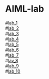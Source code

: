 # AIML-lab
#[lab_1](https://github.com/2303A51688/AIML-lab/blob/main/AIML_assignment_1.ipynb)\
#[lab_2](https://github.com/2303A51688/AIML-lab/blob/main/AIML_assignment_2.ipynb)\
#[lab_3](https://github.com/2303A51688/AIML-lab/blob/main/AIML_Assignment_3.ipynb)\
#[lab_4](https://github.com/2303A51688/AIML-lab/blob/main/AIML_Assignment_4.ipynb)\
#[lab_5](https://github.com/2303A51688/AIML-lab/blob/main/AIML_Assignment_5.ipynb)\
#[lab_6](https://github.com/2303A51688/AIML-lab/blob/main/AIML_Assignment_6.ipynb)\
#[lab_7](https://github.com/2303A51688/AIML-lab/blob/main/AIML_Assignment_7.ipynb)\
#[lav_8](https://github.com/2303A51688/AIML-lab/blob/main/AIML_Assignment_8.ipynb)\
#[lab_9](https://github.com/2303A51688/AIML-lab/blob/main/AIML_Assignment_9.ipynb)\
#[lab_10](https://github.com/2303A51688/AIML-lab/blob/main/AIML_Assignment_10.ipynb)
